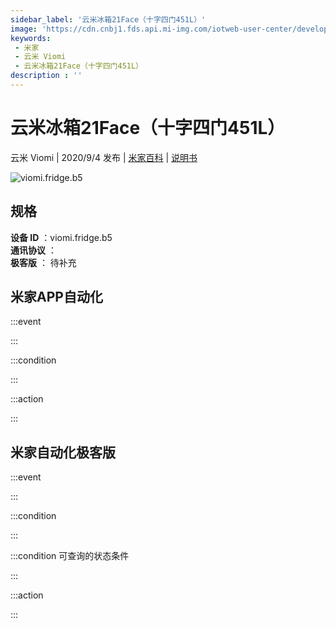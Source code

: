 ```yaml
---
sidebar_label: '云米冰箱21Face（十字四门451L）'
image: 'https://cdn.cnbj1.fds.api.mi-img.com/iotweb-user-center/developer_1679048482849c1353A5W.png?GalaxyAccessKeyId=AKVGLQWBOVIRQ3XLEW&Expires=9223372036854775807&Signature=N4Tn4ukkMYTGKnBwNlsfUrlZ580='
keywords: 
 - 米家
 - 云米 Viomi
 - 云米冰箱21Face（十字四门451L）
description : ''
---
```

# 云米冰箱21Face（十字四门451L）

云米 Viomi | 2020/9/4 发布 | [米家百科](https://home.mi.com/webapp/content/baike/product/index.html?model=viomi.fridge.b5) | [说明书](https://home.mi.com/views/introduction.html?model=viomi.fridge.b5&region=cn)

![viomi.fridge.b5](https://cdn.cnbj1.fds.api.mi-img.com/iotweb-user-center/developer_1679048482849c1353A5W.png?GalaxyAccessKeyId=AKVGLQWBOVIRQ3XLEW&Expires=9223372036854775807&Signature=N4Tn4ukkMYTGKnBwNlsfUrlZ580=)

## 规格  
> 
**设备 ID** ：viomi.fridge.b5  
**通讯协议** ：  
**极客版**  ： 待补充 


## 米家APP自动化  

:::event  

:::

:::condition  

:::

:::action   

:::

## 米家自动化极客版  

:::event  

:::

:::condition  

:::

:::condition 可查询的状态条件  

:::

:::action  

:::

        
